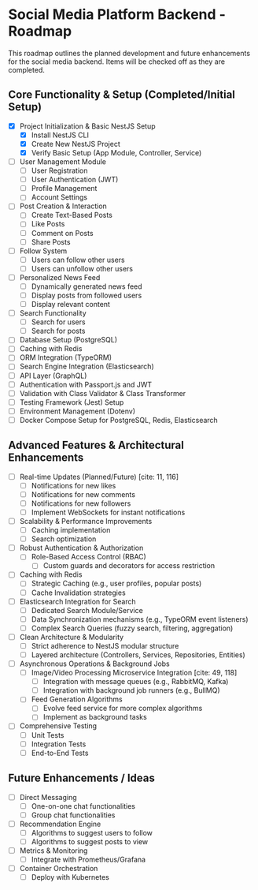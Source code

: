 # Social Media Platform Backend - Roadmap

This roadmap outlines the planned development and future enhancements for the social media backend. Items will be checked off as they are completed.

## Core Functionality & Setup (Completed/Initial Setup)

* [x] Project Initialization & Basic NestJS Setup
  * [x] Install NestJS CLI
  * [x] Create New NestJS Project
  * [x] Verify Basic Setup (App Module, Controller, Service)
* [ ] User Management Module
  * [ ] User Registration
  * [ ] User Authentication (JWT)
  * [ ] Profile Management
  * [ ] Account Settings
* [ ] Post Creation & Interaction
  * [ ] Create Text-Based Posts
  * [ ] Like Posts
  * [ ] Comment on Posts
  * [ ] Share Posts
* [ ] Follow System
  * [ ] Users can follow other users
  * [ ] Users can unfollow other users
* [ ] Personalized News Feed
  * [ ] Dynamically generated news feed
  * [ ] Display posts from followed users
  * [ ] Display relevant content
* [ ] Search Functionality
  * [ ] Search for users
  * [ ] Search for posts
* [ ] Database Setup (PostgreSQL)
* [ ] Caching with Redis
* [ ] ORM Integration (TypeORM)
* [ ] Search Engine Integration (Elasticsearch)
* [ ] API Layer (GraphQL)
* [ ] Authentication with Passport.js and JWT
* [ ] Validation with Class Validator & Class Transformer
* [ ] Testing Framework (Jest) Setup
* [ ] Environment Management (Dotenv)
* [ ] Docker Compose Setup for PostgreSQL, Redis, Elasticsearch

## Advanced Features & Architectural Enhancements

* [ ] Real-time Updates (Planned/Future) [cite: 11, 116]
  * [ ] Notifications for new likes
  * [ ] Notifications for new comments
  * [ ] Notifications for new followers
  * [ ] Implement WebSockets for instant notifications
* [ ] Scalability & Performance Improvements
  * [ ] Caching implementation
  * [ ] Search optimization
* [ ] Robust Authentication & Authorization
  * [ ] Role-Based Access Control (RBAC)
    * [ ] Custom guards and decorators for access restriction
* [ ] Caching with Redis
  * [ ] Strategic Caching (e.g., user profiles, popular posts)
  * [ ] Cache Invalidation strategies
* [ ] Elasticsearch Integration for Search
  * [ ] Dedicated Search Module/Service
  * [ ] Data Synchronization mechanisms (e.g., TypeORM event listeners)
  * [ ] Complex Search Queries (fuzzy search, filtering, aggregation)
* [ ] Clean Architecture & Modularity
  * [ ] Strict adherence to NestJS modular structure
  * [ ] Layered architecture (Controllers, Services, Repositories, Entities)
* [ ] Asynchronous Operations & Background Jobs
  * [ ] Image/Video Processing Microservice Integration [cite: 49, 118]
    * [ ] Integration with message queues (e.g., RabbitMQ, Kafka)
    * [ ] Integration with background job runners (e.g., BullMQ)
  * [ ] Feed Generation Algorithms
    * [ ] Evolve feed service for more complex algorithms
    * [ ] Implement as background tasks
* [ ] Comprehensive Testing
  * [ ] Unit Tests
  * [ ] Integration Tests
  * [ ] End-to-End Tests

## Future Enhancements / Ideas

* [ ] Direct Messaging
  * [ ] One-on-one chat functionalities
  * [ ] Group chat functionalities
* [ ] Recommendation Engine
  * [ ] Algorithms to suggest users to follow
  * [ ] Algorithms to suggest posts to view
* [ ] Metrics & Monitoring
  * [ ] Integrate with Prometheus/Grafana
* [ ] Container Orchestration
  * [ ] Deploy with Kubernetes
